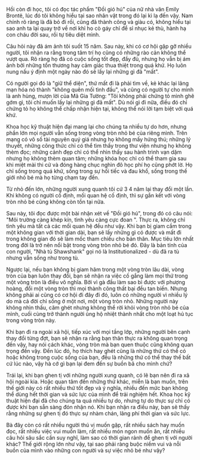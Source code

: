 Hồi còn đi học, tôi có đọc tác phẩm "Đồi gió hú" của nữ nhà văn Emily Brontë, lúc đó tôi không hiểu tại sao nhân vật trong đó lại kì lạ đến vậy. Nam chính rõ ràng là đã bỏ đi rồi, cũng đã thành công và giàu có, không hiểu tại sao anh ta lại quay trở về nơi khỉ ho cò gáy chỉ để sỉ nhục kẻ thù, hành hạ con cháu đời sau, rồi tự tiêu diệt mình.

Câu hỏi này đã ám ảnh tôi suốt 15 năm. Sau này, khi có cơ hội gặp gỡ nhiều người, tôi nhận ra rằng trong tâm trí họ cũng có những rào cản không thể vượt qua. Rõ ràng họ đã có cuộc sống tốt đẹp, đầy đủ, nhưng họ vẫn bị ám ảnh bởi những tổn thương hay cảm giác thua thiệt trong quá khứ. Họ luôn nung nấu ý định một ngày nào đó sẽ lấy lại những gì đã "mất".

Có người gọi đó là "giữ thể diện", thứ mất đi là phải tìm về, kẻ khác lại lãng mạn hóa nó thành "không quên mối tình đầu", và cũng có người tự cho mình là anh hùng, mượn lời của Mã Gia Tường: "Tôi không phải chứng tỏ mình ghê gớm gì, tôi chỉ muốn lấy lại những gì đã mất". Dù nói gì đi nữa, điều đó chỉ chứng tỏ họ không thể chấp nhận hiện tại, không thể nói lời tạm biệt với quá khứ.

Khoa học kỹ thuật hiện đại mang lại cho chúng ta nhiều tự do hơn, nhưng phần lớn mọi người vẫn sống trong vòng tròn nhỏ bé của riêng mình. Trên mạng có vô số tài nguyên quý giá nhưng họ không mấy hứng thú; những lý thuyết, những công thức chỉ có thể tìm thấy trong thư viện nhưng họ không thèm đọc; những cảnh đẹp chỉ có thể nhìn thấy sau hành trình vạn dặm nhưng họ không thèm quan tâm; những khóa học chỉ có thể tham gia sau khi miệt mài thi cử và đóng hàng chục nghìn đô học phí họ cũng phớt lờ. Họ chỉ sống trong quá khứ, sống trong sự hối tiếc và đau khổ, sống trong thế giới nhỏ bé mà họ từng chạm tay đến.

Từ nhỏ đến lớn, những người xung quanh tôi cứ 3 4 năm lại thay đổi một lần. Khi không có người cố định, mối quan hệ cố định, thì sự gắn kết với vòng tròn nhỏ bé cũng không còn tồn tại nữa.

Sau này, tôi đọc được một bài nhận xét về "Đồi gió hú", trong đó có câu nói: "Môi trường càng khép kín, tình yêu càng cực đoan ". Thực ra, không chỉ tình yêu mà tất cả các mối quan hệ đều như vậy. Khi bạn bị giam cầm trong một không gian với thời gian dài, bạn sẽ lấy những gì có được và mất đi trong không gian đó sẽ làm mốc tham chiếu cho bản thân. Mục tiêu lớn nhất trong đời là trở nên nổi bật trong vòng tròn nhỏ bé đó. Đây là bản tính của con người, "Nhà tù Shawshank" gọi nó là Institutionalized - dù đã ra tù nhưng vẫn sống như trong tù.

Ngược lại, nếu bạn không bị giam hãm trong một vòng tròn lâu dài, vòng tròn của bạn luôn thay đổi, bạn sẽ nhận ra việc cố gắng làm mọi thứ trong một vòng tròn là điều vô nghĩa. Bởi vì gà đầu làm sao bì được với phượng hoàng, đổi một vòng tròn thì mọi thành công thất bại đều tan biến. Nhưng không phải ai cũng có cơ hội đi đây đi đó, luôn có những người vì nhiều lý do mà cả đời chỉ sống ở một nơi, một vòng tròn nhỏ. Những người này không nhìn thấu, căm ghét nhưng không thể rời khỏi vòng tròn nhỏ bé của mình, cuối cùng trở thành người ủng hộ nhiệt thành nhất cho một loạt hủ tục trong vòng tròn này.

Khi bạn đi ra ngoài xã hội, tiếp xúc với mọi tầng lớp, những người bên cạnh thay đổi từng đợt, bạn sẽ nhận ra rằng bạn thân thực ra không quan trọng đến vậy, hay nói cách khác, vòng tròn mà bạn quen thuộc cũng không quan trọng đến vậy. Đến lúc đó, họ thích hay ghét cũng là những thứ có thể có hoặc không trong cuộc sống của bạn, đều là những thứ có thể thay thế bất cứ lúc nào, vậy hà cớ gì bạn lại đem đến sự buồn bã cho mình chứ?

Trái lại, khi bạn ghen tị với những người xung quanh, có lẽ bạn nên đi ra xã hội ngoài kia. Hoặc quan tâm đến những thứ khác, miễn là bạn muốn, trên thế giới này có rất nhiều thứ tốt đẹp và ý nghĩa, nhiều đến mức bạn không thể dùng hết thời gian và sức lực của mình để trải nghiệm hết. Khoa học kỹ thuật hiện đại đã cho chúng ta quá nhiều tự do, nhưng tự do thực sự chỉ có được khi bạn sẵn sàng đón nhận nó. Khi bạn nhận ra điều này, bạn sẽ thấy rằng những sự ghen tị đó thực sự nhàm chán, lãng phí thời gian và sức lực.

Bà đây còn có rất nhiều người thú vị muốn gặp, rất nhiều sách hay muốn đọc, rất nhiều việc vui muốn làm, rất nhiều món ngon muốn ăn, rất nhiều câu hỏi sâu sắc cần suy nghĩ, làm sao có thời gian rảnh để ghen tị với người khác? Thế giới rộng lớn như vậy, tại sao phải ràng buộc niềm vui và nỗi buồn của mình vào những con người và sự việc nhỏ bé như vậy?